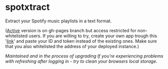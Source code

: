 # spotxtract

Extract your Spotify music playlists in a text format.

([Active](https://lnn0q.github.io/spotxtract/#) version is on gh-pages branch but access restricted for non-whitelisted users. If you are willing to try, create your own app trough this '[link](https://developer.spotify.com/dashboard/)' and paste your ID and token instead of the existing ones. Make sure that you also whitelisted the address of your deployed instance.)

_Maintained and in the process of upgrading If you're experiencing problems with refreshing after logging in - try to clean your browsers local storage._
